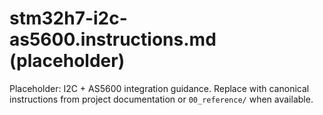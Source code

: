 # stm32h7-i2c-as5600.instructions.md (placeholder)

Placeholder: I2C + AS5600 integration guidance.
Replace with canonical instructions from project documentation or `00_reference/` when available.
